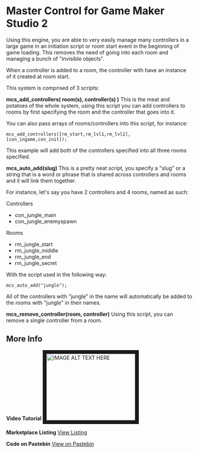 # Master Control for Game Maker Studio 2

Using this engine, you are able to very easily manage many controllers in a large game in an
initiation script or room start event in the beginning of game loading. This removes the need 
of going into each room and managing a bunch of "invisible objects".

When a controller is added to a room, the controller with have an instance of it created at room start.

This system is comprised of 3 scripts: 

__mcs_add_controllers( room(s), controller(s) )__
This is the meat and potatoes of the whole system,
using this script you can add controllers to rooms by first specifying the room and the controller
that goes into it. 

You can also pass arrays of rooms/controllers into this script, for instance:

`mcs_add_controllers([rm_start,rm_lvl1,rm_lvl2], [con_ingame,con_init]);`

This example will add both of the controllers specified into all three rooms specified.

__mcs_auto_add(slug)__
This is a pretty neat script, you specify a "slug" or a string that is a word or phrase that is shared
across controllers and rooms and it will link them together.

For instance, let's say you have 2 controllers and 4 rooms, named as such:

Controllers
- con_jungle_main
- con_jungle_enemyspawn

Rooms
- rm_jungle_start
- rm_jungle_middle
- rm_jungle_end
- rm_jungle_secret

With the script used in the following way:
 
`mcs_auto_add("jungle");`

All of the controllers with "jungle" in the name will automatically be added to the rooms with "jungle"
in their names. 

__mcs_remove_controller(room, controller)__
Using this script, you can remove a single controller from a room. 

## More Info


__Video Tutorial__
<a href="http://www.youtube.com/watch?feature=player_embedded&v=YOUTUBE_VIDEO_ID_HERE
" target="_blank"><img src="http://img.youtube.com/vi/YOUTUBE_VIDEO_ID_HERE/0.jpg" 
alt="IMAGE ALT TEXT HERE" width="240" height="180" border="10" /></a>

__Marketplace Listing__
[View Listing](https://www.google.com)

__Code on Pastebin__
[View on Pastebin](https://www.google.com)